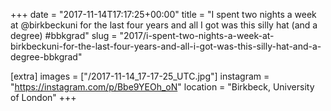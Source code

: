 +++
date = "2017-11-14T17:17:25+00:00"
title = "I spent two nights a week at @birkbeckuni for the last four years and all I got was this silly hat (and a degree) #bbkgrad"
slug = "2017/i-spent-two-nights-a-week-at-birkbeckuni-for-the-last-four-years-and-all-i-got-was-this-silly-hat-and-a-degree-bbkgrad"

[extra]
images = ["/2017-11-14_17-17-25_UTC.jpg"]
instagram = "https://instagram.com/p/Bbe9YEOh_oN"
location = "Birkbeck, University of London"
+++
